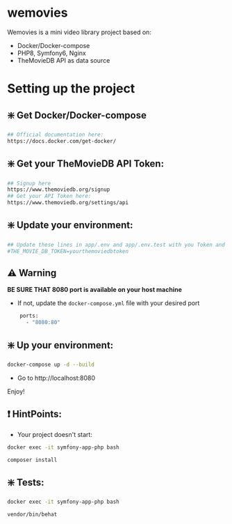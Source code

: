 # wemovies

Wemovies is a mini video library project based on:
- Docker/Docker-compose
- PHP8, Symfony6, Nginx
- TheMovieDB API as data source

Setting up the project
==================

## ❇️ Get Docker/Docker-compose

```bash
## Official documentation here: 
https://docs.docker.com/get-docker/
```

## ❇️ Get your TheMovieDB API Token:

```bash
## Signup here 
https://www.themoviedb.org/signup
## Get your API Token here:
https://www.themoviedb.org/settings/api
```

## ❇️ Update your environment:

```bash
## Update these lines in app/.env and app/.env.test with you Token and uncomment them 
#THE_MOVIE_DB_TOKEN=yourthemoviedbtoken
```

## ⚠️ ️Warning

__**BE SURE THAT 8080 port is available on your host machine**__

- If not, update the `docker-compose.yml` file with your desired port
```bash
    ports:
      - "8080:80"
```

## ❇️ Up your environment:

```bash
docker-compose up -d --build
```

- Go to http://localhost:8080

Enjoy!

## ❗ HintPoints:

- Your project doesn't start:

```bash
docker exec -it symfony-app-php bash

composer install
```

## ❇️ Tests:

```bash
docker exec -it symfony-app-php bash

vendor/bin/behat
```
